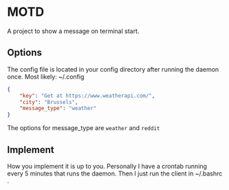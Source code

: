 # MOTD
A project to show a message on terminal start.

## Options
The config file is located in your config directory after running the daemon once.
Most likely: ~/.config
```json
{
    "key": "Get at https://www.weatherapi.com/",
    "city": "Brussels",
    "message_type": "weather" 
}
```
The options for message_type are `weather` and `reddit`
## Implement
How you implement it is up to you.
Personally I have a crontab running every 5 minutes that runs the daemon.
Then I just run the client in  ~/.bashrc .